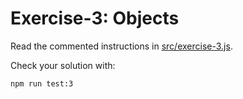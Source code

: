 # Exercise-3: Objects

Read the commented instructions in [src/exercise-3.js](/src/exercise-3.js).

Check your solution with:
```sh
npm run test:3
```
